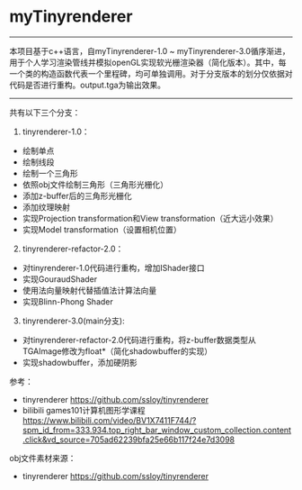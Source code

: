 # myTinyrenderer
***
本项目基于c++语言，自myTinyrenderer-1.0 ~ myTinyrenderer-3.0循序渐进，用于个人学习渲染管线并模拟openGL实现软光栅渲染器（简化版本）。其中，每一个类的构造函数代表一个里程碑，均可单独调用。对于分支版本的划分仅依据对代码是否进行重构。output.tga为输出效果。
***
共有以下三个分支：
1. tinyrenderer-1.0：
 - 绘制单点
 - 绘制线段
 - 绘制一个三角形
 - 依照obj文件绘制三角形（三角形光栅化）
 - 添加z-buffer后的三角形光栅化
 - 添加纹理映射
 - 实现Projection transformation和View transformation（近大远小效果）
 - 实现Model transformation（设置相机位置）

2. tinyrenderer-refactor-2.0：
 - 对tinyrenderer-1.0代码进行重构，增加IShader接口
 - 实现GouraudShader
 - 使用法向量映射代替插值法计算法向量
 - 实现Blinn-Phong Shader

3. tinyrenderer-3.0(main分支):
 - 对tinyrenderer-refactor-2.0代码进行重构，将z-buffer数据类型从TGAImage修改为float*（简化shadowbuffer的实现）
 - 实现shadowbuffer，添加硬阴影

参考：
- tinyrenderer https://github.com/ssloy/tinyrenderer
- bilibili games101计算机图形学课程 https://www.bilibili.com/video/BV1X7411F744/?spm_id_from=333.934.top_right_bar_window_custom_collection.content.click&vd_source=705ad62239bfa25e66b117f24e7d3098

obj文件素材来源：
- tinyrenderer https://github.com/ssloy/tinyrenderer
